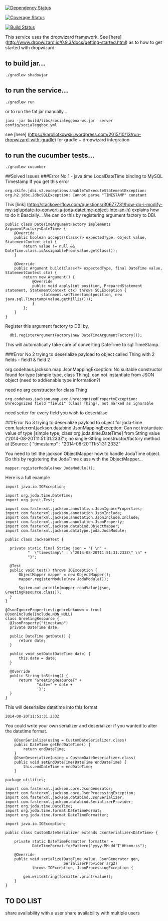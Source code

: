 [![Dependency Status](https://www.versioneye.com/user/projects/5800a283a23d52004d0e29e9/badge.svg)](https://www.versioneye.com/user/projects/5800a283a23d52004d0e29e9)

[![Coverage Status](https://coveralls.io/repos/github/derekclark/socialcalendar-webservice/badge.svg?branch=master)](https://coveralls.io/github/derekclark/socialcalendar-webservice?branch=master)

[![Build Status](https://travis-ci.org/derekclark/socialcalendar-webservice.svg?branch=master)](https://travis-ci.org/derekclark/socialcalendar-webservice)

This service uses the dropwizard framework. See [here] (http://www.dropwizard.io/0.9.3/docs/getting-started.html) as to how to get started with dropwizard.


## to build jar...
```
./gradlew shadowjar
```

## to run the service...

```
./gradlew run
```

or to run the fat jar manually...

```
java -jar build/libs/socialeggbox-ws.jar  server config/socialeggbox.yml
```

see [here] (https://karollotkowski.wordpress.com/2015/10/13/run-dropwizard-with-gradle) for gradle + dropwizard integration 

## to run the cucumber tests...
```
./gradlew cucumber
```

##Solved Issues
###Error No 1 - java.time LocalDateTime binding to MySQL Timestamp
If you get this error
```
org.skife.jdbi.v2.exceptions.UnableToExecuteStatementException: 
org.h2.jdbc.JdbcSQLException: Cannot parse "TIMESTAMP" constant 
```

This [link] (http://stackoverflow.com/questions/30677731/how-do-i-modify-my-sqlupdate-to-convert-a-joda-datetime-object-into-an-h) explains how to do it
Bascially...
We can do this by registering argument factory to DBI.
```
public class DateTimeArgumentFactory implements ArgumentFactory<DateTime> {
    @Override
    public boolean accepts(Class<?> expectedType, Object value, StatementContext ctx) {
        return value != null && DateTime.class.isAssignableFrom(value.getClass());
    }

    @Override
    public Argument build(Class<?> expectedType, final DateTime value, StatementContext ctx) {
        return new Argument() {
            @Override
            public void apply(int position, PreparedStatement statement, StatementContext ctx) throws SQLException {
                statement.setTimestamp(position, new java.sql.Timestamp(value.getMillis()));
            }
        };
    }
}
```
Register this argument factory to DBI by,

```
  dbi.registerArgumentFactory(new DateTimeArgumentFactory());
```
This will automatically take care of converting DateTime to sql TimeStamp.

###Error No 2
trying to deserialize payload to object called Thing with 2 fields - field1 & field 2

org.codehaus.jackson.map.JsonMappingException: No suitable constructor found for type [simple type, class Thing]: can not instantiate from JSON object (need to add/enable type information?)

need no arg constructor for class Thing

```
org.codehaus.jackson.map.exc.UnrecognizedPropertyException: Unrecognized field "field1" (Class Thing), not marked as ignorable
```
 
need setter for every field you wish to deserialise

###Error No 3
trying to deserialize payload to object for joda-time
com.fasterxml.jackson.databind.JsonMappingException: Can not instantiate value of type [simple type, class org.joda.time.DateTime] from String value ('2014-08-20T11:51:31.233Z'); no single-String constructor/factory method
 at [Source: { 
  "timestamp" : "2014-08-20T11:51:31.233Z" 

  You need to tell the jackson ObjectMapper how to handle JodaTime object. Do this by registering the JodaTime class with the ObjectMapper...

  ```
  mapper.registerModule(new JodaModule());
  ```

  Here is a full example
  ```
  import java.io.IOException;

import org.joda.time.DateTime;
import org.junit.Test;

import com.fasterxml.jackson.annotation.JsonIgnoreProperties;
import com.fasterxml.jackson.annotation.JsonInclude;
import com.fasterxml.jackson.annotation.JsonInclude.Include;
import com.fasterxml.jackson.annotation.JsonProperty;
import com.fasterxml.jackson.databind.ObjectMapper;
import com.fasterxml.jackson.datatype.joda.JodaModule;

public class JacksonTest {

    private static final String json = "{ \n" +
            "  \"timestamp\" : \"2014-08-20T11:51:31.233Z\" \n" +
            "}";

    @Test
    public void test() throws IOException {
        ObjectMapper mapper = new ObjectMapper();
        mapper.registerModule(new JodaModule());

        System.out.println(mapper.readValue(json, GreetingResource.class));
    }
}

@JsonIgnoreProperties(ignoreUnknown = true)
@JsonInclude(Include.NON_NULL)
class GreetingResource {
    @JsonProperty("timestamp")
    private DateTime date;

    public DateTime getDate() {
        return date;
    }

    public void setDate(DateTime date) {
        this.date = date;
    }

    @Override
    public String toString() {
        return "GreetingResource{" +
                "date=" + date +
                '}';
    }
}
```

This will deserialize datetime into this format
```
2014-08-20T11:51:31.233Z
```

You could write your own serializer and deserializer if you wanted to alter the datetime format.
```
    @JsonSerialize(using = CustomDateSerializer.class)
    public DateTime getEndDateTime() {
        return endDateTime;
    }
    @JsonDeserialize(using = CustomDateDeserializer.class)
    public void setEndDateTime(DateTime endDateTime) {
        this.endDateTime = endDateTime;
    }
```

```
package utilities;

import com.fasterxml.jackson.core.JsonGenerator;
import com.fasterxml.jackson.core.JsonProcessingException;
import com.fasterxml.jackson.databind.JsonSerializer;
import com.fasterxml.jackson.databind.SerializerProvider;
import org.joda.time.DateTime;
import org.joda.time.format.DateTimeFormat;
import org.joda.time.format.DateTimeFormatter;

import java.io.IOException;

public class CustomDateSerializer extends JsonSerializer<DateTime> {

    private static DateTimeFormatter formatter =
            DateTimeFormat.forPattern("yyyy-MM-dd'T'HH:mm:ss");

    @Override
    public void serialize(DateTime value, JsonGenerator gen,
                          SerializerProvider arg2)
            throws IOException, JsonProcessingException {

        gen.writeString(formatter.print(value));
    }
}
```

## TO DO LIST
share availability with a user
share availability with multiple users

